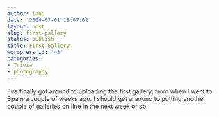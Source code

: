 ```yaml
---
author: ianp
date: '2004-07-01 18:07:02'
layout: post
slug: first-gallery
status: publish
title: First Gallery
wordpress_id: '43'
categories:
- Trivia
- photography
---
```


I've finally got around to uploading the first gallery, from when I went
to Spain a couple of weeks ago. I should get araound to putting another
couple of galleries on line in the next week or so.
